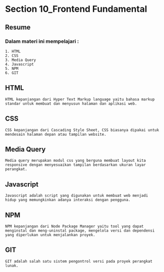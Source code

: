 # Section 10_Frontend Fundamental
## Resume

### Dalam materi ini mempelajari :
	1. HTML
	2. CSS
	3. Media Query
	4. Javascript
	5. NPM
	6. GIT
	
## HTML
	HTML kepanjangan dari Hyper Text Markup language yaitu bahasa markup standar untuk membuat dan menyusun halaman dan aplikasi web.

## CSS
	CSS kepanjangan dari Cascading Style Sheet, CSS biasanya dipakai untuk mendesain halaman depan atau tampilan website.
	
## Media Query
	Media query merupakan modul css yang berguna membuat layout kita responsive dengan menyesuaikan tampilan berdasarkan ukuran layar perangkat.

## Javascript
    Javascript adalah script yang digunakan untuk membuat web menjadi hidup yang memungkinkan adanya interaksi dengan pengguna. 

## NPM
    NPM kepanjangan dari Node Package Manager yaitu tool yang dapat menginstal dan meng-uninstal package, mengelola versi dan dependensi yang diperlukan untuk menjalankan proyek.

##  GIT
    GIT adalah salah satu sistem pengontrol versi pada proyek perangkat lunak.